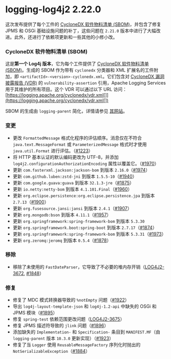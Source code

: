 # logging-log4j2 2.22.0

这次发布提供了每个工件的 [CycloneDX 软件物料清单 (SBOM)](https://cyclonedx.org/capabilities/sbom)，并包含了修复 JPMS 和 OSGi 基础设施问题的补丁，这些问题在 `2.21.0` 版本中进行了大幅改进。此外，还进行了依赖项更新和一些其他的小修小改。

### CycloneDX 软件物料清单 (SBOM)

这是**第一个 Log4j 版本**，它为每个工件提供了 [CycloneDX 软件物料清单 (SBOM)](https://cyclonedx.org/capabilities/sbom)。生成的 SBOM 作为带有 `cyclonedx` 分类器和 XML 扩展名的工件附加，即 `<artifactId>-<version>-cyclonedx.xml`。它们包含对 [CycloneDX 漏洞披露报告 (VDR)](https://cyclonedx.org/capabilities/vdr) 的 `vulnerability-assertion` 引用，Apache Logging Services 用于其维护的所有项目。这个 VDR 可以通过以下 URL 访问：[https://logging.apache.org/cyclonedx/vdr.xml[]](https://logging.apache.org/cyclonedx/vdr.xml[])

SBOM 的生成由 `logging-parent` 简化，详情请参见 [其网站](https://logging.apache.org/logging-parent/latest/#cyclonedx-sbom)。

### 变更

- 更改 `FormattedMessage` 格式化程序的评估顺序。消息仅在不符合 `java.text.MessageFormat` 或 `ParameterizedMessage` 格式时才使用 `java.util.Format` 进行评估。（[#1223](https://github.com/apache/logging-log4j2/issues/1223)）
- 将 HTTP 基本认证的默认编码更改为 UTF-8，并添加 `log4j2.configurationAuthorizationEncoding` 属性以覆盖它。（[#1970](https://github.com/apache/logging-log4j2/pull/1970)）
- 更新 `com.fasterxml.jackson:jackson-bom` 到版本 `2.16.0`（[#1974](https://github.com/apache/logging-log4j2/pull/1974)）
- 更新 `com.github.luben:zstd-jni` 到版本 `1.5.5-10`（[#1940](https://github.com/apache/logging-log4j2/pull/1940)）
- 更新 `com.google.guava:guava` 到版本 `32.1.3-jre`（[#1875](https://github.com/apache/logging-log4j2/pull/1875)）
- 更新 `io.netty:netty-bom` 到版本 `4.1.101.Final`（[#1960](https://github.com/apache/logging-log4j2/pull/1960)）
- 更新 `org.eclipse.persistence:org.eclipse.persistence.jpa` 到版本 `2.7.13`（[#1900](https://github.com/apache/logging-log4j2/pull/1900)）
- 更新 `org.fusesource.jansi:jansi` 到版本 `2.4.1`（[#1907](https://github.com/apache/logging-log4j2/pull/1907)）
- 更新 `org.mongodb:bson` 到版本 `4.11.1`（[#1957](https://github.com/apache/logging-log4j2/pull/1957)）
- 更新 `org.springframework:spring-framework-bom` 到版本 `5.3.30`
- 更新 `org.springframework.boot:spring-boot` 到版本 `2.7.17`（[#1874](https://github.com/apache/logging-log4j2/pull/1874)）
- 更新 `org.springframework:spring-framework-bom` 到版本 `5.3.31`（[#1973](https://github.com/apache/logging-log4j2/pull/1973)）
- 更新 `org.zeromq:jeromq` 到版本 `0.5.4`（[#1878](https://github.com/apache/logging-log4j2/pull/1878)）

### 移除

- 移除了未使用的 `FastDateParser`，它导致了不必要的堆内存开销（[LOG4J2-3672](https://issues.apache.org/jira/browse/LOG4J2-3672), [#1848](https://github.com/apache/logging-log4j2/pull/1848)）

### 修复

- 修复了 MDC 模式转换器导致的 `%notEmpty` 问题（[#1922](https://github.com/apache/logging-log4j2/issues/1922)）
- 导出 `log4j-layout-template-json` 和 `log4j-1.2-api` 中缺失的 OSGi 和 JPMS 模块（[#1895](https://github.com/apache/logging-log4j2/issues/1895)）
- 修复 `spring-test` 依赖范围更改问题（[LOG4J2-3675](https://issues.apache.org/jira/browse/LOG4J2-3675)）
- 修复 JPMS 描述符导致的 `jlink` 问题（[#1896](https://github.com/apache/logging-log4j2/issues/1896)）
- 添加缺失的 `Implementation-` 和 `Specification-` 条目到 `MANIFEST.MF`（由 `logging-parent` 版本 `10.3.0` 更新实现）（[#1923](https://github.com/apache/logging-log4j2/issues/1923)）
- 修复了当 `Logger` 使用 `ReusableMessageFactory` 序列化时抛出的 `NotSerializableException`（[#1884](https://github.com/apache/logging-log4j2/issues/1884)）
```